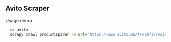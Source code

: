 
## Avito Scraper

Usage demo

```bash
  cd avito
  scrapy crawl productspider -a url='https://www.avito.ma/fr/ahfir/voitures-%C3%A0_vendre'
```
    
